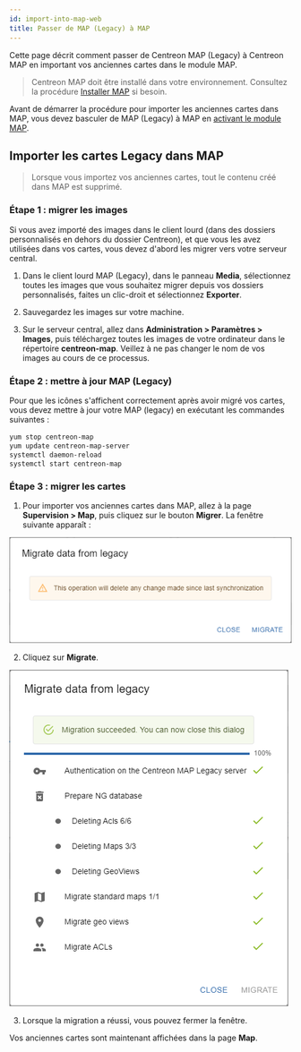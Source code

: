 ```yaml
---
id: import-into-map-web
title: Passer de MAP (Legacy) à MAP
---
```


Cette page décrit comment passer de Centreon MAP (Legacy) à Centreon MAP en important vos anciennes cartes dans le module MAP.

> Centreon MAP doit être installé dans votre environnement. Consultez la procédure [Installer MAP](map-web-install.md) si besoin.

Avant de démarrer la procédure pour importer les anciennes cartes dans MAP, vous devez basculer de MAP (Legacy) à MAP en [activant le module MAP](./map-web-install.md#étape-3-activer-le-module-map).

## Importer les cartes Legacy dans MAP

> Lorsque vous importez vos anciennes cartes, tout le contenu créé dans MAP est supprimé.

### Étape 1 : migrer les images

Si vous avez importé des images dans le client lourd (dans des dossiers personnalisés en dehors du dossier Centreon), et que vous les avez utilisées dans vos cartes, vous devez d'abord les migrer vers votre serveur central.

1. Dans le client lourd MAP (Legacy), dans le panneau **Media**, sélectionnez toutes les images que vous souhaitez migrer depuis vos dossiers personnalisés, faites un clic-droit et sélectionnez **Exporter**.

2. Sauvegardez les images sur votre machine.

3. Sur le serveur central, allez dans **Administration > Paramètres > Images**, puis téléchargez toutes les images de votre ordinateur dans le répertoire **centreon-map**. Veillez à ne pas changer le nom de vos images au cours de ce processus.

### Étape 2 : mettre à jour MAP (Legacy)

Pour que les icônes s'affichent correctement après avoir migré vos cartes, vous devez mettre à jour votre MAP (legacy) en exécutant les commandes suivantes :

```shell
yum stop centreon-map
yum update centreon-map-server
systemctl daemon-reload
systemctl start centreon-map
```

### Étape 3 : migrer les cartes

1. Pour importer vos anciennes cartes dans MAP, allez à la page **Supervision > Map**, puis cliquez sur le bouton **Migrer**. La fenêtre suivante apparaît :

  ![image](../assets/graph-views/ng/map-migrate-1.png)

2. Cliquez sur **Migrate**.
 
  ![image](../assets/graph-views/ng/map-migrate-2.png)

3. Lorsque la migration a réussi, vous pouvez fermer la fenêtre.

Vos anciennes cartes sont maintenant affichées dans la page **Map**. 

